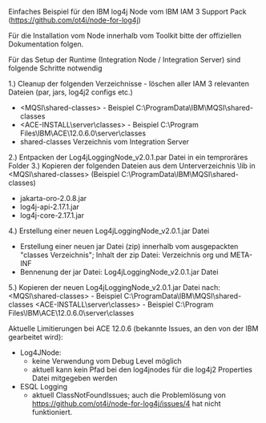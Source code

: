 Einfaches Beispiel für den IBM log4j Node vom IBM IAM 3 Support Pack (https://github.com/ot4i/node-for-log4j)

Für die Installation vom Node innerhalb vom Toolkit bitte der offiziellen Dokumentation folgen. 

Für das Setup der Runtime (Integration Node / Integration Server) sind folgende Schritte notwendig

1.) Cleanup der folgenden Verzeichnisse - löschen aller IAM 3 relevanten Dateien (par, jars, log4j2 configs etc.) 
- <MQSI\shared-classes> - Beispiel C:\ProgramData\IBM\MQSI\shared-classes
- <ACE-INSTALL\server\classes> - Beispiel C:\Program Files\IBM\ACE\12.0.6.0\server\classes
- shared-classes Verzeichnis vom Integration Server 

2.) Entpacken der Log4jLoggingNode_v2.0.1.par Datei in ein temproräres Folder 
3.) Kopieren der folgenden Dateien aus dem Unterverzeichnis \lib in <MQSI\shared-classes> (Beispiel C:\ProgramData\IBM\MQSI\shared-classes) 
- jakarta-oro-2.0.8.jar 
- log4j-api-2.17.1.jar 
- log4j-core-2.17.1.jar 

4.) Erstellung einer neuen Log4jLoggingNode_v2.0.1.jar Datei 
- Erstellung einer neuen jar Datei (zip) innerhalb vom ausgepackten "classes Verzeichnis"; Inhalt der zip Datei: Verzeichnis org und META-INF 
- Bennenung der jar Datei: Log4jLoggingNode_v2.0.1.jar Datei  

5.) Kopieren der neuen Log4jLoggingNode_v2.0.1.jar Datei nach: 
<MQSI\shared-classes> - Beispiel C:\ProgramData\IBM\MQSI\shared-classes
<ACE-INSTALL\server\classes> - Beispiel C:\Program Files\IBM\ACE\12.0.6.0\server\classes




Aktuelle Limitierungen bei ACE 12.0.6 (bekannte Issues, an den von der IBM gearbeitet wird): 
- Log4JNode: 
  - keine Verwendung vom Debug Level möglich 
  - aktuell kann kein Pfad bei den log4jnodes für die log4j2 Properties Datei mitgegeben werden 
- ESQL Logging 
  - aktuell ClassNotFoundIssues; auch die Problemlösung von https://github.com/ot4i/node-for-log4j/issues/4 hat nicht funktioniert.  

